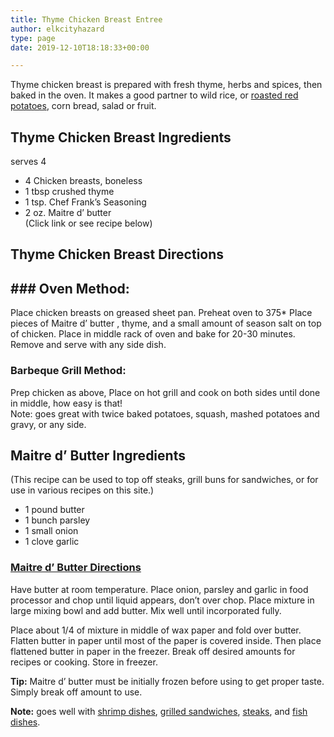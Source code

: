 ```yaml
---
title: Thyme Chicken Breast Entree
author: elkcityhazard
type: page
date: 2019-12-10T18:18:33+00:00

---
```

Thyme chicken breast is prepared with fresh thyme, herbs and spices, then baked in the oven. It makes a good partner to wild rice, or [roasted red potatoes][1], corn bread, salad or fruit.

## Thyme Chicken Breast Ingredients

serves 4

  * 4 Chicken breasts, boneless
  * 1 tbsp crushed thyme
  * 1 tsp. Chef Frank&#8217;s Seasoning
  * 2 oz. Maitre d&#8217; butter  
    (Click link or see recipe below)

## Thyme Chicken Breast Directions</p> 

## ### Oven Method:

Place chicken breasts on greased sheet pan. Preheat oven to 375* Place pieces of Maitre d&#8217; butter , thyme, and a small amount of season salt on top of chicken. Place in middle rack of oven and bake for 20-30 minutes. Remove and serve with any side dish.

### Barbeque Grill Method:

Prep chicken as above, Place on hot grill and cook on both sides until done in middle, how easy is that!  
Note: goes great with twice baked potatoes, squash, mashed potatoes and gravy, or any side.

## Maitre d&#8217; Butter Ingredients

(This recipe can be used to top off steaks, grill buns for sandwiches, or for use in various recipes on this site.)

  * 1 pound butter
  * 1 bunch parsley
  * 1 small onion
  * 1 clove garlic

### [Maitre d&#8217; Butter Directions][2]

Have butter at room temperature. Place onion, parsley and garlic in food processor and chop until liquid appears, don&#8217;t over chop. Place mixture in large mixing bowl and add butter. Mix well until incorporated fully.

Place about 1/4 of mixture in middle of wax paper and fold over butter. Flatten butter in paper until most of the paper is covered inside. Then place flattened butter in paper in the freezer. Break off desired amounts for recipes or cooking. Store in freezer.

**Tip:** Maitre d&#8217; butter must be initially frozen before using to get proper taste. Simply break off amount to use.

**Note:** goes well with [shrimp dishes][3], [grilled sandwiches][4], [steaks][5], and [fish dishes][6].

 [1]: /wordpress/recipes-for-special-occasions-and-events/roasted-red-potatoes-recipe/
 [2]: /wordpress/grilling-cookouts-and-barbecues/maitre-d-butter/
 [3]: /wordpress/chef-franks-seasoning-recipes/shrimp-and-angel-hair-pasta/
 [4]: /wordpress/sandwich-recipes/grilled-sandwich-recipes/
 [5]: /wordpress/grilling-cookouts-and-barbecues/grilled-sirloin-steak-recipe/
 [6]: /wordpress/seafood-dishes/